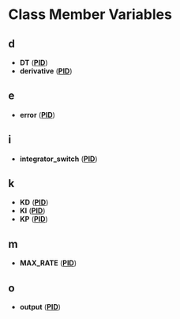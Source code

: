 
# Class Member Variables


## d

* **DT** ([**PID**](class_p_i_d.md))
* **derivative** ([**PID**](class_p_i_d.md))


## e

* **error** ([**PID**](class_p_i_d.md))


## i

* **integrator\_switch** ([**PID**](class_p_i_d.md))


## k

* **KD** ([**PID**](class_p_i_d.md))
* **KI** ([**PID**](class_p_i_d.md))
* **KP** ([**PID**](class_p_i_d.md))


## m

* **MAX\_RATE** ([**PID**](class_p_i_d.md))


## o

* **output** ([**PID**](class_p_i_d.md))

